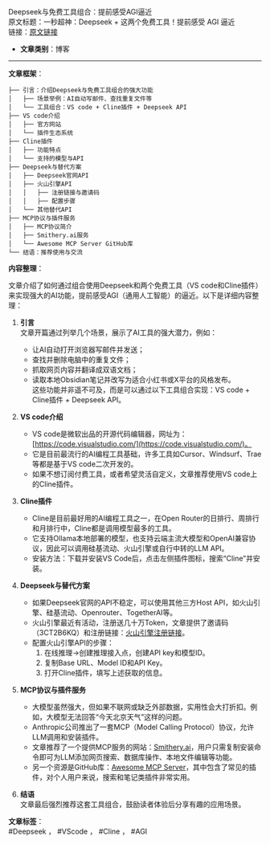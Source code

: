 Deepseek与免费工具组合：提前感受AGI逼近  
  原文标题：一秒超神：Deepseek + 这两个免费工具！提前感受 AGI 逼近  
  链接：[原文链接](https://mp.weixin.qq.com/s/PuHwfJk3EZv8eR4y10EAvQ)  

- **文章类别**：博客  

---

**文章框架**：  
```
├── 引言：介绍Deepseek与免费工具组合的强大功能
│   ├── 场景举例：AI自动写邮件、查找重复文件等
│   └── 工具组合：VS code + Cline插件 + Deepseek API
├── VS code介绍
│   ├── 官方网站
│   └── 插件生态系统
├── Cline插件
│   ├── 功能特点
│   └── 支持的模型与API
├── Deepseek与替代方案
│   ├── Deepseek官网API
│   ├── 火山引擎API
│   │   ├── 注册链接与邀请码
│   │   ├── 配置步骤
│   └── 其他替代API
├── MCP协议与插件服务
│   ├── MCP协议简介
│   ├── Smithery.ai服务
│   └── Awesome MCP Server GitHub库
└── 结语：推荐使用与交流
```

**内容整理**：  

文章介绍了如何通过组合使用Deepseek和两个免费工具（VS code和Cline插件）来实现强大的AI功能，提前感受AGI（通用人工智能）的逼近。以下是详细内容整理：

1. **引言**  
   文章开篇通过列举几个场景，展示了AI工具的强大潜力，例如：
   - 让AI自动打开浏览器写邮件并发送；  
   - 查找并删除电脑中的重复文件；  
   - 抓取网页内容并翻译成双语文档；  
   - 读取本地Obsidian笔记并改写为适合小红书或X平台的风格发布。  
   这些功能并非遥不可及，而是可以通过以下工具组合实现：VS code + Cline插件 + Deepseek API。

2. **VS code介绍**  
   - VS code是微软出品的开源代码编辑器，网址为：[https://code.visualstudio.com/](https://code.visualstudio.com/)。  
   - 它是目前最流行的AI编程工具基础，许多工具如Cursor、Windsurf、Trae等都是基于VS code二次开发的。  
   - 如果不想订阅付费工具，或者希望灵活自定义，文章推荐使用VS code上的Cline插件。

3. **Cline插件**  
   - Cline是目前最好用的AI编程工具之一，在Open Router的日排行、周排行和月排行中，Cline都是调用模型最多的工具。  
   - 它支持Ollama本地部署的模型，也支持云端主流大模型和OpenAI兼容协议，因此可以调用硅基流动、火山引擎或自行中转的LLM API。  
   - 安装方法：下载并安装VS Code后，点击左侧插件图标，搜索“Cline”并安装。

4. **Deepseek与替代方案**  
   - 如果Deepseek官网的API不稳定，可以使用其他三方Host API，如火山引擎、硅基流动、Openrouter、TogetherAI等。  
   - 火山引擎最近有活动，注册送几十万Token，文章提供了邀请码（3CT2B6KQ）和注册链接：[火山引擎注册链接](https://www.volcengine.com/experience/ark?utm_term=202502dsinvite&ac=DSASUQY5&rc=3CT2B6KQ)。  
   - 配置火山引擎API的步骤：  
     1. 在线推理→创建推理接入点，创建API key和模型ID。  
     2. 复制Base URL、Model ID和API Key。  
     3. 打开Cline插件，填写上述获取的信息。

5. **MCP协议与插件服务**  
   - 大模型虽然强大，但如果不联网或缺乏外部数据，实用性会大打折扣。例如，大模型无法回答“今天北京天气”这样的问题。  
   - Anthropic公司推出了一套MCP（Model Calling Protocol）协议，允许LLM调用和安装插件。  
   - 文章推荐了一个提供MCP服务的网站：[Smithery.ai](https://smithery.ai/)，用户只需复制安装命令即可为LLM添加网页搜索、数据库操作、本地文件编辑等功能。  
   - 另一个资源是GitHub库：[Awesome MCP Server](https://github.com/appcypher/awesome-mcp-servers?tab=readme-ov-file)，其中包含了常见的插件，对个人用户来说，搜索和笔记类插件非常实用。

6. **结语**  
   文章最后强烈推荐这套工具组合，鼓励读者体验后分享有趣的应用场景。

**文章标签**：  
#Deepseek ， #VScode ， #Cline ， #AGI